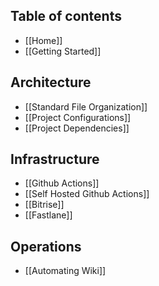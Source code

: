 ## Table of contents

- [[Home]]
- [[Getting Started]]

## Architecture

- [[Standard File Organization]]
- [[Project Configurations]]
- [[Project Dependencies]]

## Infrastructure

- [[Github Actions]]
- [[Self Hosted Github Actions]]
- [[Bitrise]]
- [[Fastlane]]

## Operations

- [[Automating Wiki]]
